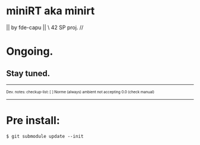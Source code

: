 miniRT aka minirt
=================
|| by fde-capu ||
\\ 42 SP proj. //

# Ongoing.
## Stay tuned.

---
<sub><sup>
Dev. notes:
checkup-list:
[ ] Norme (always)
ambient not accepting 0.0 (check manual)
</sup></sub>
___

# Pre install:
`$ git submodule update --init`

